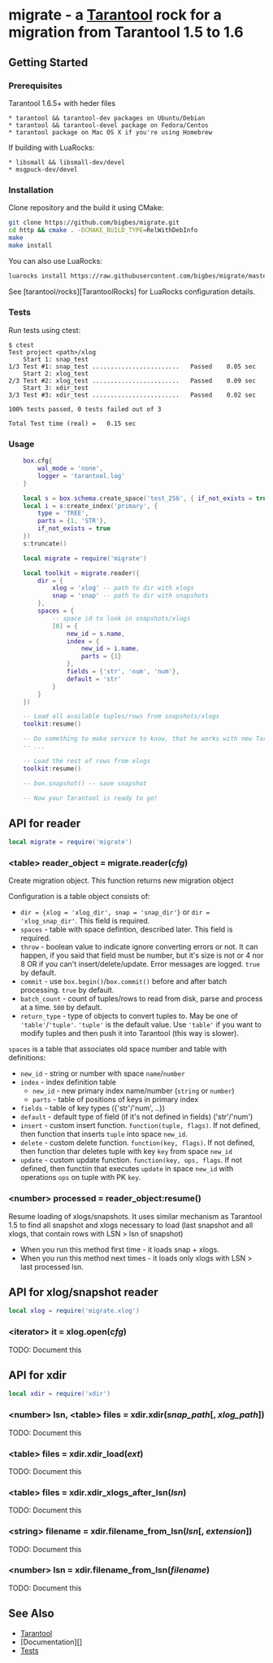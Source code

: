 # migrate - a [Tarantool][] rock for a migration from Tarantool 1.5 to 1.6

## Getting Started

### Prerequisites

Tarantool 1.6.5+ with heder files

	* tarantool && tarantool-dev packages on Ubuntu/Debian
	* tarantool && tarantool-devel package on Fedora/Centos
	* tarantool package on Mac OS X if you're using Homebrew

If building with LuaRocks:

	* libsmall && libsmall-dev/devel
	* msgpuck-dev/devel

### Installation

Clone repository and the build it using CMake:

``` bash
git clone https://github.com/bigbes/migrate.git
cd http && cmake . -DCMAKE_BUILD_TYPE=RelWithDebInfo
make
make install
```

You can also use LuaRocks:

``` bash
luarocks install https://raw.githubusercontent.com/bigbes/migrate/master/migrate-scm-1.rockspec
```

See [tarantool/rocks][TarantoolRocks] for LuaRocks configuration details.

### Tests

Run tests using ctest:

```
$ ctest
Test project <path>/xlog
    Start 1: snap_test
1/3 Test #1: snap_test ........................   Passed    0.05 sec
    Start 2: xlog_test
2/3 Test #2: xlog_test ........................   Passed    0.09 sec
    Start 3: xdir_test
3/3 Test #3: xdir_test ........................   Passed    0.02 sec

100% tests passed, 0 tests failed out of 3

Total Test time (real) =   0.15 sec
```

### Usage

``` lua
	box.cfg{
		wal_mode = 'none',
		logger = 'tarantool.log'
	}

	local s = box.schema.create_space('test_256', { if_not_exists = true })
	local i = s:create_index('primary', {
		type = 'TREE',
		parts = {1, 'STR'},
		if_not_exists = true
	})
	s:truncate()

	local migrate = require('migrate')

	local toolkit = migrate.reader({
		dir = {
			xlog = 'xlog' -- path to dir with xlogs
			snap = 'snap' -- path to dir with snapshots
		},
		spaces = {
			-- space id to look in snapshots/xlogs
			[0] = {
				new_id = s.name,
				index = {
					new_id = i.name,
					parts = {1}
				},
				fields = {'str', 'num', 'num'},
				default = 'str'
			}
		}
	})

	-- Load all available tuples/rows from snapshots/xlogs
	toolkit:resume()

	-- Do something to make service to know, that he works with new Tarantool
	-- ...

	-- Load the rest of rows from xlogs
	toolkit:resume()

	-- box.snapshot() -- save snapshot

	-- Now your Tarantool is ready to go!
```

## API for reader

``` lua
local migrate = require('migrate')
```

### \<table\> reader_object = migrate.reader(*cfg*)

Create migration object. This function returns new migration object

Configuration is a table object consists of:

* `dir = {xlog = 'xlog_dir', snap = 'snap_dir'}` or `dir = 'xlog_snap_dir'`.
	This field is required.
* `spaces` - table with space defintion, described later.
	This field is required.
* `throw` - boolean value to indicate ignore converting errors or not.
	It can happen, if you said that field must be number, but it's size is not or
	4 nor 8 OR if you can't insert/delete/update. Error messages are logged.
	`true` by default.
* `commit` - use `box.begin()`/`box.commit()` before and after batch processing.
	`true` by default.
* `batch_count` - count of tuples/rows to read from disk, parse and process at a
	time. `500` by default.
* `return_type` - type of objects to convert tuples to. May be one of `'table'`/`'tuple'`.
	`'tuple'` is the default value. Use `'table'` if you want to modify tuples and
	then push it into Tarantool (this way is slower).

`spaces` is a table that associates old space number and table with definitions:

* `new_id` - string or number with space `name`/`number`
* `index` - index definition table
	* `new_id` - new primary index name/number (`string` or `number`)
	* `parts` - table of positions of keys in primary index
* `fields` - table of key types ({'str'/'num', ..})
* `default` - default type of field (if it's not defined in fields) ('str'/'num')
* `insert` - custom insert function. `function(tuple, flags)`. If not defined,
	then function that inserts `tuple` into space `new_id`.
* `delete` - custom delete function. `function(key, flags)`. If not defined,
	then function thar deletes tuple with key `key` from space `new_id`
* `update` - custom update function. `function(key, ops, flags`. If not defined,
	then functiin that executes `update` in space `new_id` with operations `ops`
	on tuple with PK `key`.

### \<number\> processed = reader_object:resume()

Resume loading of xlogs/snapshots. It uses similar mechanism as Tarantool 1.5 to
find all snapshot and xlogs necessary to load (last snapshot and all xlogs, that
contain rows with LSN > lsn of snapshot)

* When you run this method first time - it loads snap + xlogs.
* When you run this method next times - it loads only xlogs with LSN > last
	processed lsn.

## API for xlog/snapshot reader

``` lua
local xlog = require('migrate.xlog')
```

### \<iterator\> it = xlog.open(*cfg*)

TODO: Document this

## API for xdir

``` lua
local xdir = require('xdir')
```

### \<number\> lsn, \<table\> files = xdir.xdir(*snap_path*[, *xlog_path*])

TODO: Document this

### \<table\> files = xdir.xdir_load(*ext*)

TODO: Document this

### \<table\> files = xdir.xdir_xlogs_after_lsn(*lsn*)

TODO: Document this

### \<string\> filename = xdir.filename_from_lsn(*lsn*[, *extension*])

TODO: Document this

### \<number\> lsn = xdir.filename_from_lsn(*filename*)

TODO: Document this

## See Also

* [Tarantool][]
* [Documentation][]
* [Tests][]

[Tarantool]: http://github.com/tarantool/tarantool
[Tests]: https://github.com/bigbes/migrate/tree/master/test

